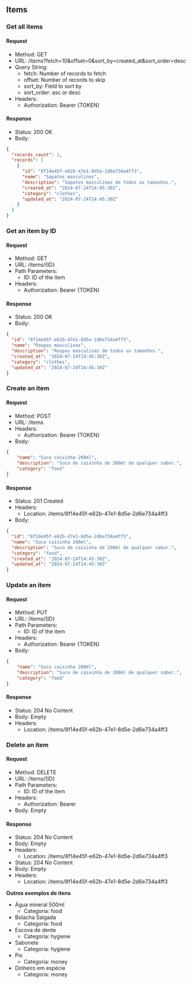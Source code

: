 
## Items

### Get all items
#### Request
- Method: GET
- URL: /items?fetch=10&offset=0&sort_by=created_at&sort_order=desc
- Query String:
  - fetch: Number of records to fetch
  - offset: Number of records to skip
  - sort_by: Field to sort by
  - sort_order: asc or desc
- Headers: 
    - Authorization: Bearer {TOKEN}

#### Response
- Status: 200 OK
- Body:
```json
{
  "records_count": 1,
  "records": [
    {
      "id": "8f14e45f-e62b-47e1-8d5e-2d6e734a4ff3",
      "name": "Sapatos masculinos",
      "description": "Sapatos masculinos de todos os tamanhos.",
      "created_at": "2024-07-24T14:45:30Z",
      "category": "clothes",
      "updated_at": "2024-07-24T14:45:30Z"
    }
  ]
}
```

### Get an item by ID
#### Request
- Method: GET
- URL: /items/{ID}
- Path Parameters:
  - ID: ID of the item
- Headers: 
  - Authorization: Bearer {TOKEN}

#### Response
- Status: 200 OK
- Body:
```json
{
  "id": "8f14e45f-e62b-47e1-8d5e-2d6e734a4ff3",
  "name": "Roupas masculinas",
  "description": "Roupas masculinas de todos os tamanhos.",
  "created_at": "2024-07-24T14:45:30Z",
  "category": "clothes",
  "updated_at": "2024-07-24T14:45:30Z"
}
```

### Create an item
#### Request
- Method: POST
- URL: /items
- Headers: 
    - Authorization: Bearer {TOKEN}
- Body:
```json
{
    "name": "Suco caixinha 200ml",
    "description": "Suco de caixinha de 200ml de qualquer sabor.",
    "category": "food"
}
```

#### Response
- Status: 201 Created
- Headers:
    - Location: /items/8f14e45f-e62b-47e1-8d5e-2d6e734a4ff3
- Body:
```json
{
  "id": "8f14e45f-e62b-47e1-8d5e-2d6e734a4ff3",
  "name": "Suco caixinha 200ml",
  "description": "Suco de caixinha de 200ml de qualquer sabor.",
  "category": "food",
  "created_at": "2024-07-24T14:45:30Z",
  "updated_at": "2024-07-24T14:45:30Z"
}
```

### Update an item
#### Request
- Method: PUT
- URL: /items/{ID}
- Path Parameters:
  - ID: ID of the item
- Headers: 
    - Authorization: Bearer {TOKEN}
- Body:
```json
{
    "name": "Suco caixinha 200ml",
    "description": "Suco de caixinha de 200ml de qualquer sabor.",
    "category": "food"
}
```

#### Response
- Status: 204 No Content
- Body: Empty
- Headers:
    - Location: /items/8f14e45f-e62b-47e1-8d5e-2d6e734a4ff3

### Delete an item
#### Request
- Method: DELETE
- URL: /items/{ID}
- Path Parameters:
  - ID: ID of the item
- Headers: 
    - Authorization: Bearer
- Body: Empty

#### Response
- Status: 204 No Content
- Body: Empty
- Headers:
    - Location: /items/8f14e45f-e62b-47e1-8d5e-2d6e734a4ff3
- Status: 204 No Content
- Body: Empty
- Headers:
    - Location: /items/8f14e45f-e62b-47e1-8d5e-2d6e734a4ff3

**Outros exemplos de itens**
- Água mineral 500ml 
  - Categoria: food
- Bolacha Salgada
  - Categoria: food
- Escova de dente
  - Categoria: hygiene
- Sabonete
  - Categoria: hygiene
- Pix
  - Categoria: money
- Dinheiro em espécie
  - Categoria: money
